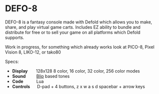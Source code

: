 # DEFO-8
DEFO-8 is a fantasy console made with Defold which allows you to make, share, and play virtual game carts. Includes EZ ability to bundle and distribute for free or to sell your game on all platforms which Defold supports.

Work in progress, for something which already works look at PICO-8, Pixel Vision 8, LIKO-12, or tako80

Specs:
* **Display** &nbsp;&nbsp;&nbsp;&nbsp;&nbsp;&nbsp;128x128 8 color, 16 color, 32 color, 256 color modes
* **Sound** &nbsp;&nbsp;&nbsp;&nbsp;&nbsp;&nbsp;&nbsp;&nbsp;[Blip](https://www.defold.com/community/projects/82830/) based tones
* **Code** &nbsp;&nbsp;&nbsp;&nbsp;&nbsp;&nbsp;&nbsp;&nbsp;&nbsp;&nbsp;Lua
* **Controls** &nbsp;&nbsp;&nbsp;&nbsp;&nbsp;D-pad + 4 buttons, z x w a s d spacebar + arrow keys
